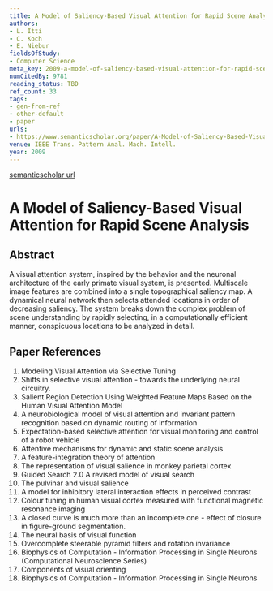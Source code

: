 ```yaml
---
title: A Model of Saliency-Based Visual Attention for Rapid Scene Analysis
authors:
- L. Itti
- C. Koch
- E. Niebur
fieldsOfStudy:
- Computer Science
meta_key: 2009-a-model-of-saliency-based-visual-attention-for-rapid-scene-analysis
numCitedBy: 9781
reading_status: TBD
ref_count: 33
tags:
- gen-from-ref
- other-default
- paper
urls:
- https://www.semanticscholar.org/paper/A-Model-of-Saliency-Based-Visual-Attention-for-Itti-Koch/4816f0b6f0d05da3901441bfa5cc7be044b4da8b?sort=total-citations
venue: IEEE Trans. Pattern Anal. Mach. Intell.
year: 2009
---
```


[semanticscholar url](https://www.semanticscholar.org/paper/A-Model-of-Saliency-Based-Visual-Attention-for-Itti-Koch/4816f0b6f0d05da3901441bfa5cc7be044b4da8b?sort=total-citations)

# A Model of Saliency-Based Visual Attention for Rapid Scene Analysis

## Abstract

A visual attention system, inspired by the behavior and the neuronal architecture of the early primate visual system, is presented. Multiscale image features are combined into a single topographical saliency map. A dynamical neural network then selects attended locations in order of decreasing saliency. The system breaks down the complex problem of scene understanding by rapidly selecting, in a computationally efficient manner, conspicuous locations to be analyzed in detail.

## Paper References

1. Modeling Visual Attention via Selective Tuning
2. Shifts in selective visual attention - towards the underlying neural circuitry.
3. Salient Region Detection Using Weighted Feature Maps Based on the Human Visual Attention Model
4. A neurobiological model of visual attention and invariant pattern recognition based on dynamic routing of information
5. Expectation-based selective attention for visual monitoring and control of a robot vehicle
6. Attentive mechanisms for dynamic and static scene analysis
7. A feature-integration theory of attention
8. The representation of visual salience in monkey parietal cortex
9. Guided Search 2.0 A revised model of visual search
10. The pulvinar and visual salience
11. A model for inhibitory lateral interaction effects in perceived contrast
12. Colour tuning in human visual cortex measured with functional magnetic resonance imaging
13. A closed curve is much more than an incomplete one - effect of closure in figure-ground segmentation.
14. The neural basis of visual function
15. Overcomplete steerable pyramid filters and rotation invariance
16. Biophysics of Computation - Information Processing in Single Neurons (Computational Neuroscience Series)
17. Components of visual orienting
18. Biophysics of Computation - Information Processing in Single Neurons
